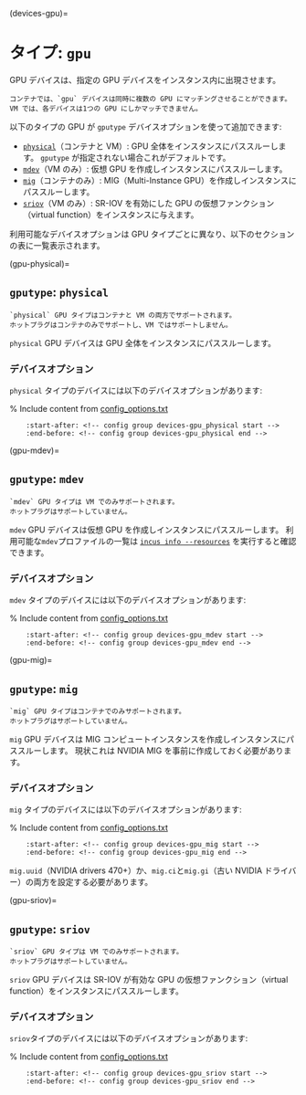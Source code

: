 (devices-gpu)=
# タイプ: `gpu`

GPU デバイスは、指定の GPU デバイスをインスタンス内に出現させます。

```{note}
コンテナでは、`gpu` デバイスは同時に複数の GPU にマッチングさせることができます。
VM では、各デバイスは1つの GPU にしかマッチできません。
```

以下のタイプの GPU が `gputype` デバイスオプションを使って追加できます:

- [`physical`](#gpu-physical)（コンテナと VM）: GPU 全体をインスタンスにパススルーします。 
  `gputype` が指定されない場合これがデフォルトです。
- [`mdev`](#gpu-mdev)（VM のみ）: 仮想 GPU を作成しインスタンスにパススルーします。
- [`mig`](#gpu-mig)（コンテナのみ）: MIG（Multi-Instance GPU）を作成しインスタンスにパススルーします。
- [`sriov`](#gpu-sriov)（VM のみ）: SR-IOV を有効にした GPU の仮想ファンクション（virtual function）をインスタンスに与えます。

利用可能なデバイスオプションは GPU タイプごとに異なり、以下のセクションの表に一覧表示されます。

(gpu-physical)=
## `gputype`: `physical`

```{note}
`physical` GPU タイプはコンテナと VM の両方でサポートされます。
ホットプラグはコンテナのみでサポートし、VM ではサポートしません。
```

`physical` GPU デバイスは GPU 全体をインスタンスにパススルーします。

### デバイスオプション

`physical` タイプのデバイスには以下のデバイスオプションがあります:

% Include content from [config_options.txt](../config_options.txt)
```{include} ../config_options.txt
    :start-after: <!-- config group devices-gpu_physical start -->
    :end-before: <!-- config group devices-gpu_physical end -->
```

(gpu-mdev)=
## `gputype`: `mdev`

```{note}
`mdev` GPU タイプは VM でのみサポートされます。
ホットプラグはサポートしていません。
```

`mdev` GPU デバイスは仮想 GPU を作成しインスタンスにパススルーします。
利用可能な`mdev`プロファイルの一覧は [`incus info --resources`](incus_info.md) を実行すると確認できます。

### デバイスオプション

`mdev` タイプのデバイスには以下のデバイスオプションがあります:

% Include content from [config_options.txt](../config_options.txt)
```{include} ../config_options.txt
    :start-after: <!-- config group devices-gpu_mdev start -->
    :end-before: <!-- config group devices-gpu_mdev end -->
```

(gpu-mig)=
## `gputype`: `mig`

```{note}
`mig` GPU タイプはコンテナでのみサポートされます。
ホットプラグはサポートしていません。
```

`mig` GPU デバイスは MIG コンピュートインスタンスを作成しインスタンスにパススルーします。
現状これは NVIDIA MIG を事前に作成しておく必要があります。

### デバイスオプション

`mig` タイプのデバイスには以下のデバイスオプションがあります:

% Include content from [config_options.txt](../config_options.txt)
```{include} ../config_options.txt
    :start-after: <!-- config group devices-gpu_mig start -->
    :end-before: <!-- config group devices-gpu_mig end -->
```

`mig.uuid`（NVIDIA drivers 470+）か、`mig.ci`と`mig.gi`（古い NVIDIA ドライバー）の両方を設定する必要があります。

(gpu-sriov)=
## `gputype`: `sriov`

```{note}
`sriov` GPU タイプは VM でのみサポートされます。
ホットプラグはサポートしていません。
```

`sriov` GPU デバイスは SR-IOV が有効な GPU の仮想ファンクション（virtual function）をインスタンスにパススルーします。

### デバイスオプション

`sriov`タイプのデバイスには以下のデバイスオプションがあります:

% Include content from [config_options.txt](../config_options.txt)
```{include} ../config_options.txt
    :start-after: <!-- config group devices-gpu_sriov start -->
    :end-before: <!-- config group devices-gpu_sriov end -->
```
